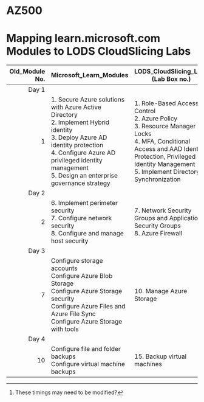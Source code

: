 # AZ500
# Mapping learn.microsoft.com Modules to LODS CloudSlicing Labs


|Old_Module No.|Microsoft_Learn_Modules | LODS_CloudSlicing_Labs (Lab Box no.) |Expected_Lab Duration[^1] |
|---:|---|---|---|
|Day 1|
|1|1. Secure Azure solutions with Azure Active Directory<BR>2. Implement Hybrid identity<BR>3. Deploy Azure AD identity protection<BR>4. Configure Azure AD privileged identity management<BR>5. Design an enterprise governance strategy|1.	Role-Based Access Control<br>2. Azure Policy<br>3. Resource Manager Locks<br>4. MFA, Conditional Access and AAD Identity Protection, Privileged Identity Management<br>5. Implement Directory Synchronization |40 Min<br>40 Min<br>40 Min<br>2.5 Hours<br>1.5 Hours|
|Day 2|
|2|6. Implement perimeter security<BR>7. Configure network security<BR>8. Configure and manage host security|7.	Network Security Groups and Application Security Groups<br>8. Azure Firewall|1.5 hours<br>1.5 hours|
|Day 3|
|7|Configure storage accounts<BR>Configure Azure Blob Storage<BR>Configure Azure Storage security<BR>Configure Azure Files and Azure File Sync<BR>Configure Azure Storage with tools|10.	Manage Azure Storage|1 Hour|
|Day 4|
|10|Configure file and folder backups<BR>Configure virtual machine backups|15.	Backup virtual machines|1 Hour|


[^1]: These timings may need to be modified?  
[^2]: Do these labs at the end of day 4
